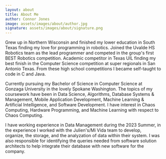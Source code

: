 ```yaml
---
layout: about
title: About Me
author: Connor Jones
image: assets/images/about/author.jpg
signature: assets/images/about/signature.png
---
```


Grew up in Northern Wisconsin and finished my lower education in South Texas finding my love for
programming in robotics. Joined the Uvalde HS Robotics team as the lead programmer and competed in
the group's first BEST Robotics competition. Academic competitor in Texas UIL finding my best finish
in the Computer Science competition at super regionals in San Antonio Texas. From these high school
competitions I became self-taught to code in C and Java.
	
Currently pursuing my Bachelor of Science in Computer Science at Gonzaga University in the lovely
Spokane Washington. The topics of my coursework have been in Data Science, Algorithms, Database
Systems & Management, Mobile Application Development, Machine Learning & Artificial Intelligence, and
Software Development. I have interest in Chaos Computing, Hardware Programming, and Machine Learning
with respect to Chaos Computing.

I have working experience in Data Management during the 2023 Summer, in the experience I worked
with the Julien's/Mi Vida team to develop, organize, the storage, and the analyzation of data within
their system. I was also responsible for identifying the queries needed from software solution architects
to help integrate their database with new software for the company.